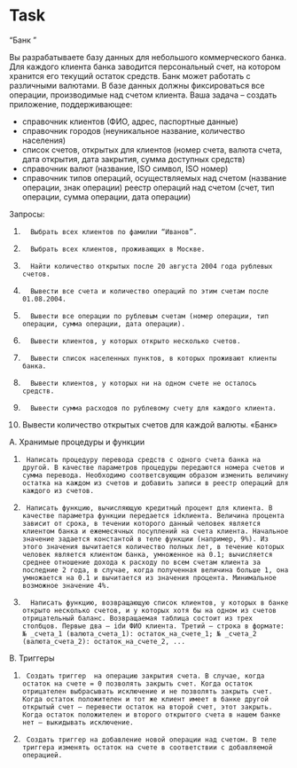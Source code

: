 # Task
“Банк ”
 
Вы разрабатываете базу данных для небольшого коммерческого банка. Для каждого клиента банка заводится персональный счет, на котором хранится его текущий остаток средств. Банк может работать с различными валютами. В базе данных должны фиксироваться все операции, производимые над счетом клиента.
Ваша задача – создать приложение, поддерживающее:
 
-  справочник клиентов (ФИО, адрес, паспортные данные)
-  справочник городов (неуникальное название, количество населения)
-  список счетов, открытых для клиентов (номер счета, валюта счета, дата открытия, дата закрытия, сумма доступных средств)
-  справочник валют (название, ISO символ, ISO номер)
-  справочник типов операций, осуществляемых над счетом (название операции, знак операции)
реестр операций над счетом (счет, тип операции, сумма операции, дата операции)
 
Запросы:
1.       Выбрать всех клиентов по фамилии “Иванов”.
2.       Выбрать всех клиентов, проживающих в Москве.
3.       Найти количество открытых после 20 августа 2004 года рублевых счетов.
4.       Вывести все счета и количество операций по этим счетам после 01.08.2004.
5.       Вывести все операции по рублевым счетам (номер операции, тип операции, сумма операции, дата операции).
6.       Вывести клиентов, у которых открыто несколько счетов.
7.       Вывести список населенных пунктов, в которых проживают клиенты банка.
8.       Вывести клиентов, у которых ни на одном счете не осталось средств.
9.       Вывести сумма расходов по рублевому счету для каждого клиента.
10.    Вывести количество открытых счетов для каждой валюты.
«Банк»
 
A.   Хранимые процедуры и функции
1.      Написать процедуру перевода средств с одного счета банка на другой. В качестве параметров процедуры передаются номера счетов и сумма перевода. Необходимо соответсвующим образом изменить величину остатка на каждом из счетов и добавить записи в реестр операций для каждого из счетов.
2.      Написать функцию, вычисляющую кредитный процент для клиента. В качестве параметра функции передается idклиента. Величина процента зависит от срока, в течении которого данный человек является клиентом банка и ежемесячных посуплений на счета клиента. Начальное значение задается константой в теле функции (например, 9%). Из этого значения вычитается количество полных лет, в течение которых человек является клиентом банка, умноженное на 0.1; вычисляется среднее отношение дохода к расходу по всем счетам клиента за последние 2 года, в случае, когда полученная величина больше 1, она умножается на 0.1 и вычитается из значения процента. Минимальное возможное значение 4%.
3.       Написать функцию, возвращающую список клиентов, у которых в банке открыто несколько счетов, и у которых хотя бы на одном из счетов отрицательный баланс. Возвращаемая таблица состоит из трех столбцов. Первые два – idи ФИО клиента. Третий – строка в формате: № _счета_1 (валюта_счета_1): остаток_на_счете_1; № _счета_2 (валюта_счета_2): остаток_на_счете_2, ...
B.   Триггеры
1.      Создать триггер  на операцию закрытия счета. В случае, когда остаток на счете = 0 позволять закрыть счет. Когда остаток отрицателен выбрасывать исключение и не позволять закрыть счет. Когда остаток положителен и тот же клиент имеет в банке другой открытый счет – перевести остаток на второй счет, этот закрыть. Когда остаток положителен и второго открытого счета в нашем банке нет – выкидывать исключение.
2.      Создать триггер на добавление новой операции над счетом. В теле триггера изменять остаток на счете в соответствии с добавляемой операцией.

